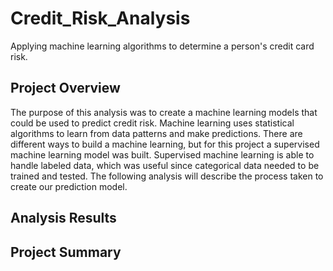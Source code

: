 # Credit_Risk_Analysis
Applying machine learning algorithms to determine a person's credit card risk.

## Project Overview

The purpose of this analysis was to create a machine learning models that could be used to predict credit risk. Machine learning uses statistical algorithms to learn from data patterns and make predictions. There are different ways to build a machine learning, but for this project a supervised machine learning model was built. Supervised machine learning is able to handle labeled data, which was useful since categorical data needed to be trained and tested. The following analysis will describe the process taken to create our prediction model.

## Analysis Results


## Project Summary
